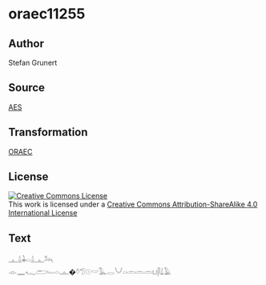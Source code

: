 # oraec11255

## Author

Stefan Grunert

## Source

[AES](https://github.com/simondschweitzer/aes)

## Transformation

[ORAEC](https://oraec.github.io/)

## License

<a rel="license" href="http://creativecommons.org/licenses/by-sa/4.0/"><img alt="Creative Commons License" style="border-width:0" src="https://i.creativecommons.org/l/by-sa/4.0/88x31.png" /></a><br />This work is licensed under a <a rel="license" href="http://creativecommons.org/licenses/by-sa/4.0/">Creative Commons Attribution-ShareAlike 4.0 International License</a>

## Text

𓊵𓏙𓇓𓏏𓏙𓊵𓃢<br>
𓁹𓈖𓆑𓂧𓄑𓏏𓊵�𓏊𓅿𓇳𓎟𓅓𓂋𓄋𓏏𓏛𓏛𓏛𓂓𓋴𓍑𓄿<br>
